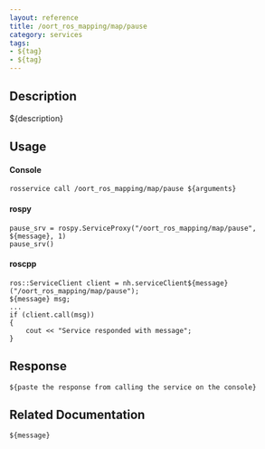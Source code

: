 ```yaml
---
layout: reference
title: /oort_ros_mapping/map/pause
category: services
tags: 
- ${tag} 
- ${tag}
---
```


## Description
${description}

## Usage
#### Console
```
rosservice call /oort_ros_mapping/map/pause ${arguments}
```

#### rospy
```
pause_srv = rospy.ServiceProxy("/oort_ros_mapping/map/pause", ${message}, 1)
pause_srv()
```

#### roscpp
```
ros::ServiceClient client = nh.serviceClient${message}("/oort_ros_mapping/map/pause");
${message} msg;
...
if (client.call(msg))
{
    cout << "Service responded with message";
}
```

## Response
```
${paste the response from calling the service on the console}
```

## Related Documentation
``${message}``